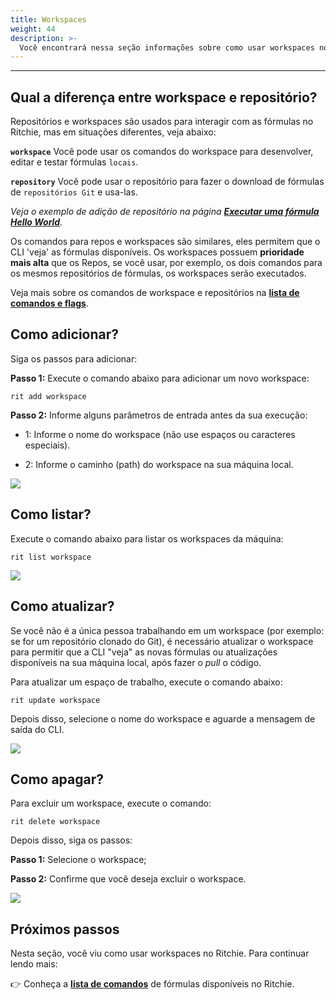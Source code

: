 ```yaml
---
title: Workspaces
weight: 44
description: >-
  Você encontrará nessa seção informações sobre como usar workspaces no Ritchie.
---
```


---

## Qual a diferença entre workspace e repositório?

Repositórios e workspaces são usados para interagir com as fórmulas no Ritchie, mas em situações diferentes, veja abaixo:

**`workspace`** Você pode usar os comandos do workspace para desenvolver, editar e testar fórmulas `locais`.

**`repository`** Você pode usar o repositório para fazer o download de fórmulas de `repositórios Git` e usa-las.

*Veja o exemplo de adição de repositório na página [**Executar uma fórmula Hello World**](/pt-br/fórmulas/executar-uma-fórmula-hello-world/).*

Os comandos para repos e workspaces são similares, eles permitem que o CLI 'veja' as fórmulas disponíveis. Os workspaces possuem **prioridade mais alta** que os Repos, se você usar, por exemplo, os dois comandos para os mesmos repositórios de fórmulas, os workspaces serão executados.

Veja mais sobre os comandos de workspace e repositórios na [**lista de comandos e flags**](/pt-br/referência/lista-de-comandos-e-flags/).

## Como adicionar?

Siga os passos para adicionar:

**Passo 1:** Execute o comando abaixo para adicionar um novo workspace:

```text
rit add workspace
```

**Passo 2:** Informe alguns parâmetros de entrada antes da sua execução:

- 1: Informe o nome do workspace (não use espaços ou caracteres especiais).

- 2: Informe o caminho (path) do workspace na sua máquina local.

![](/shared/rit-add-workspace.gif)

## Como listar?

Execute o comando abaixo para listar os workspaces da máquina:

```text
rit list workspace
```

![](/shared/rit-list-workspace.gif)

## Como atualizar?

Se você não é a única pessoa trabalhando em um workspace (por exemplo: se for um repositório clonado do Git), é necessário atualizar o workspace para permitir que a CLI "veja" as novas fórmulas ou atualizações disponíveis na sua máquina local, após fazer o *pull* o código.

Para atualizar um espaço de trabalho, execute o comando abaixo:

```text
rit update workspace
```

Depois disso, selecione o nome do workspace e aguarde a mensagem de saída do CLI.

![](/shared/rit-update-workspace.gif)

## Como apagar?

Para excluir um workspace, execute o comando:

```text
rit delete workspace
```

Depois disso, siga os passos:

**Passo 1:** Selecione o workspace;

**Passo 2:** Confirme que você deseja excluir o workspace.

![](/shared/rit-delete-workspace.gif)

## Próximos passos

Nesta seção, você viu como usar workspaces no Ritchie. Para continuar lendo mais:

👉 Conheça a [**lista de comandos**](/pt-br/referência/lista-de-comandos-e-flags/) de fórmulas disponíveis no Ritchie.
